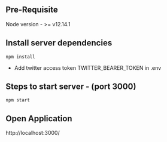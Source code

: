 ## Pre-Requisite

Node version - >= v12.14.1

## Install server dependencies

`npm install`

- Add twitter access token TWITTER_BEARER_TOKEN in .env

## Steps to start server - (port 3000)

`npm start`

## Open Application

http://localhost:3000/
